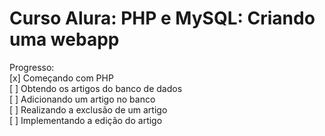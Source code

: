 # Curso Alura: PHP e MySQL: Criando uma webapp

Progresso:<br/>
  [x] Começando com PHP<br/>
  [ ] Obtendo os artigos do banco de dados<br/>
  [ ] Adicionando um artigo no banco<br/>
  [ ] Realizando a exclusão de um artigo<br/>
  [ ] Implementando a edição do artigo<br/>
